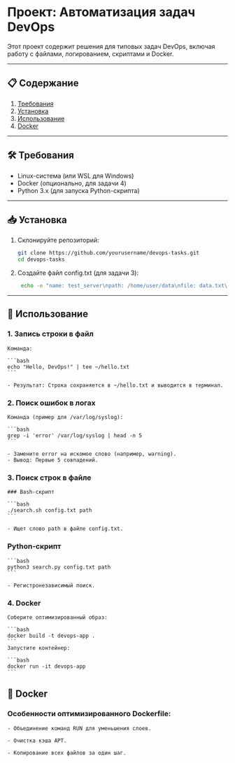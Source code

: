 # Проект: Автоматизация задач DevOps

Этот проект содержит решения для типовых задач DevOps, включая работу с файлами, логированием, скриптами и Docker.

---

## 📋 Содержание
1. [Требования](#-требования)
2. [Установка](#-установка)
3. [Использование](#-использование)
4. [Docker](#-docker)

---

## 🛠 Требования
- Linux-система (или WSL для Windows)
- Docker (опционально, для задачи 4)
- Python 3.x (для запуска Python-скрипта)

---

## 📥 Установка
1. Склонируйте репозиторий:
   ```bash
   git clone https://github.com/yourusername/devops-tasks.git
   cd devops-tasks
   ```
2. Создайте файл config.txt (для задачи 3):
   ```bash
    echo -e "name: test_server\npath: /home/user/data\nfile: data.txt\nport: 8080\nlog path: /var/log/app" > config.txt
   ```

---

## 🚀 Использование

### 1. Запись строки в файл

    Команда:

    ```bash
    echo "Hello, DevOps!" | tee ~/hello.txt
    ```

    - Результат: Строка сохраняется в ~/hello.txt и выводится в терминал.

### 2. Поиск ошибок в логах

    Команда (пример для /var/log/syslog):

    ```bash
    grep -i 'error' /var/log/syslog | head -n 5
    ```

    - Замените error на искомое слово (например, warning).
    - Вывод: Первые 5 совпадений.

### 3. Поиск строк в файле

    ### Bash-скрипт

    ```bash
    ./search.sh config.txt path
    ```

    - Ищет слово path в файле config.txt.

### Python-скрипт

    ```bash
    python3 search.py config.txt path
    ```

    - Регистронезависимый поиск.

### 4. Docker

    Соберите оптимизированный образ:

    ```bash
    docker build -t devops-app .
    ```
    Запустите контейнер:

    ```bash
    docker run -it devops-app
    ```

## 🐳 Docker

### Особенности оптимизированного Dockerfile:

    - Объединение команд RUN для уменьшения слоев.

    - Очистка кэша APT.

    - Копирование всех файлов за один шаг.
